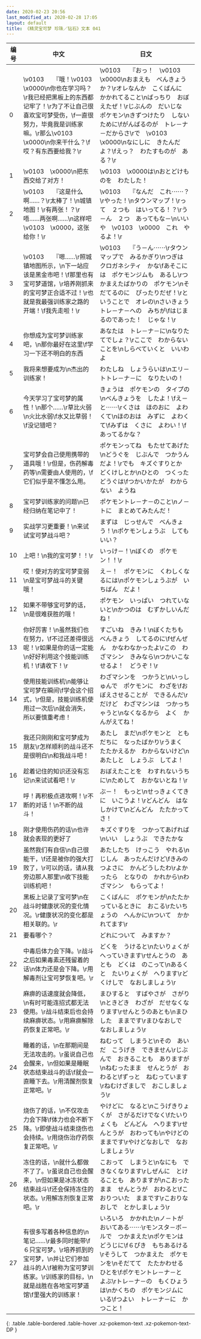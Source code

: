 ```yaml
---
date: 2020-02-23 20:56
last_modified_at: 2020-02-28 17:05
layout: default
title: 《精灵宝可梦 珍珠／钻石》文本 041
---
```

| 编号 | 中文 | 日文 |
| ---- | ---- | ---- |
| 0 | \v0103　　『哦！\v0103　\x0000\n你也在学习吗？\r我已经把黑板上的东西都记牢了！\r为了不让自己很喜欢宝可梦受伤，\f一直很努力，毕竟我是训练家嘛。\r那么\v0103　\x0000\n你来干什么？\f哎？有东西要给我？\r | \v0103　　『おっ！　\v0103　\x0000\nおまえも　べんきょうか？\rオレなんか　こくばんに　かかれてること\nばっちり　おぼえたぜ！\rじぶんの　だいじな　ポケモン\nきずつけたり　しないために\fがんばるのが　トレ－ナ－だからさ\rで　\v0103　\x0000\nなにしに　きたんだよ？\fえっ？　わたすものが　ある？\r |
| 1 | \v0103　\x0000\n把东西交给了对方！ | \v0103　\x0000は\nおとどけものを　わたした！ |
| 2 | \v0103　　『这是什么啊……？\r太棒了！\n城镇地图！\r有两张！？\r唔……两张啊……\n这样吧\v0103　\x0000，这张给你！\r | \v0103　　『なんだ　これ⋯⋯？\rやった！\nタウンマップ！\rって　２つも　はいってる！？\rう－ん　２つ　あってもな－\nいいや　\v0103　\x0000　これ　やるよ！\r |
| 3 | \v0103　　『嗯……\r照城镇地图所示，\n下一站应该是黑金市吧！\f那里也有宝可梦道馆，\r培养刚抓来的宝可梦正合适不过！\r也就是我最强训练家之路的开端！\f我先走啦！\r | \v0103　　『う－ん⋯⋯\rタウンマップで　みるかぎり\nつぎは　クロガネシティ　かな\fあそこには　ポケモンジムも　あるし\rつかまえたばかりの　ポケモン\nそだてるのに　ぴったりだぜ！\rということで　オレの\nさいきょうトレ－ナ－への　みちが\fはじまるのであった！　じゃな！\r |
| 4 | 你想成为宝可梦训练家吧，\n那你最好在这里\f学习一下还不明白的东西 | あなたは　トレ－ナ－に\nなりたてでしょ？\rここで　わからない　ことを\nしらべていくと　いいわよ |
| 5 | 我将来想要成为\n杰出的训练家！ | わたしね　しょうらいは\nエリ－トトレ－ナ－に　なりたいの！ |
| 6 | 今天学习了宝可梦的属性！\n那个……\r草比火弱\n火比水弱\f水又比草弱！\f没记错吧？ | きょうは　ポケモンの　タイプの\nべんきょうを　したよ！\fえ－と⋯⋯\rくさは　ほのおに　よわくて\nほのおは　みずに　よわくて\fみずは　くさに　よわい！\fあってるかな？ |
| 7 | 宝可梦会自己使用携带的道具哦！\r但是，伤药解毒药等\n需要由人使用的，\f它们似乎是不懂怎么用。 | ポケモンってね　もたせてあげた\nどうぐを　じぶんで　つかうんだよ！\rでも　キズぐすりとか　どくけしとか\nひとの　つくった　どうぐは\fつかいかたが　わからない　ようね |
| 8 | 宝可梦训练家的问题\n已经归纳在笔记中了！ | ポケモントレ－ナ－のこと\nノ－トに　まとめてみたんだ！ |
| 9 | 实战学习更重要！\n来试试宝可梦战斗吧？ | まずは　じっせんで　べんきょう！\nポケモンしょうぶ　してもいい？ |
| 10 | 上吧！\n我的宝可梦！！\r | いっけ－！\nぼくの　ポケモン！！\r |
| 11 | 哎！使对方的宝可梦变弱\n是宝可梦战斗的关键哦！ | え－！　ポケモンに　くわしくなるには\nポケモンしょうぶが　いちばん　だよ！ |
| 12 | 如果不带够宝可梦的话，\n是很难获胜的哦！ | ポケモン　いっぱい　つれていないと\nかつのは　むずかしいんだね！ |
| 13 | 你好厉害！\n虽然我们也在努力，\f不过还差得很远呢！\r如果是你的话一定能\n好好利用这个技能训练机！\f请收下！\r | すごいね　きみ！\nぼくたちも　べんきょう　してるのに\fぜんぜん　かなわなかったよ\rこの　わざマシン　きみなら\nつかいこなせるよ！　どうぞ！\r |
| 14 | 使用技能训练机\n能够让宝可梦在瞬间\f学会这个招式，\r但是，技能训练机使用过一次后\n就会消失，所以要慎重考虑！ | わざマシンを　つかうと\nいっしゅんで　ポケモンに　わざを\fおぼえさせることが　できるんだ\rだけど　わざマシンは　つかっちゃうと\nなくなるから　よく　かんがえてね！ |
| 15 | 我还只刚刚和宝可梦成为朋友\r怎样顺利的战斗还不是很明白\n和我战斗吧！ | あたし　まだ\nポケモンと　ともだちに　なったばかり\rうまく　たたかえるか　わからないけど\nあたしと　しょうぶ　してよ！ |
| 16 | 趁着记住的知识还没有忘记\n来试试看吧！\r | おぼえたことを　わすれないうちに\nためして　おかないとね！\r |
| 17 | 呼！再积极点进攻啊！\r不断的对话！\n不断的战斗！ | ぶ－！　もっと\nせっきょくてきに　いこうよ！\rどんどん　はなしかけて\nどんどん　たたかってさ！ |
| 18 | 刚才使用伤药的话\n也许就会表现的更好了 | キズぐすりを　つかってあげれば\nいい　しょうぶ　できたかな |
| 19 | 虽然我们有自信\n自己很能干，\f还是被你的强大打败了，\r可以的话，请从我旁边那人那里\n收下技能训练机吧！ | あたしたち　けっこう　やれる\nじしん　あったんだけど\fきみの　つよさに　かんどうしたわ\rよかったら　となりの　かれから\nわざマシン　もらってよ！ |
| 20 | 黑板上记录了宝可梦\n在战斗时健康状况的变化情况。\r健康状况的变化都是相关联的。\r | こくばんに　ポケモンが\nたたかっているときに　おこる\rたいちょうの　へんかに\nついて　かかれてます\r |
| 21 | 要看哪个？ | どれについて　みますか？ |
| 22 | 中毒后体力会下降。\r战斗之后如果毒素还残留着的话\n体力还是会下降。\r用解毒剂让宝可梦恢复吧。\r | どくを　うけると\nたいりょくが　へっていきます\rせんとうの　あとも　どくは　のこって\nあるくと　たいりょくが　へります\rどくけしで　なおしましょう\r |
| 23 | 麻痹的话速度就会降低，\n有时可能连招式都无法使用。\r战斗结束后也会持续麻痹状态。\r用麻痹解除药恢复正常吧。\r | まひすると　すばやさが　さがり\nときどき　わざが　だせなくなります\rせんとうのあとも\nまひした　ままです\rまひなおしで　なおしましょう\r |
| 24 | 睡着的话，\n在那期间是无法攻击的。\r虽说自己也会醒来，\n但如果是睡眠状态结束战斗的话\f就会一直睡下去。\r用清醒剂恢复正常吧。\r | ねむって　しまうと\nその　あいだ　こうげき　できません\rじぶんで　おきることも　ありますが\nねむったまま　せんとうが　おわると\fずっと　ねむっています\rねむけざましで　おこしましょう\r |
| 25 | 烧伤了的话，\n不仅攻击力会下降\f体力也会不断下降。\r即使战斗结束烧伤也会持续。\r用烧伤治疗药恢复正常吧。\r | やけどに　なると\nこうげきりょくが　さがるだけでなく\fたいりょくも　どんどん　へります\rせんとうが　おわっても\nやけどの　ままです\rやけどなおしで　なおしましょう\r |
| 26 | 冻住的话，\n就什么都做不了了。\r虽说自己也会醒来，\n但如果是冰冻状态结束战斗\f还会保持冻住的状态。\r用解冻剂恢复正常吧。\r | こおって　しまうと\nなにも　できなくなります\rしぜんに　とけることも　ありますが\nこおったまま　せんとうが　おわると\fこおりついた　ままです\rこおりなおしで　とかしましょう\r |
| 27 | 有很多写着各种信息的\n笔记……\r最多同时能带\f６只宝可梦。\r培养抓到的宝可梦，\n并让它们参加战斗的人\f被称为宝可梦训练家。\r训练家的目标，\n就是战胜在各地宝可梦道馆\f里强大的训练家！ | いろいろ　かかれた\nノ－トが　おいてある⋯⋯\rモンスタ－ボ－ルで　つかまえた\nポケモンは　どうじに\f６ぴき　もちあるける\rそうして　つかまえた　ポケモンを\nそだてて　たたかわせる　ひとを\fポケモントレ－ナ－と　よぶ\rトレ－ナ－の　もくひょうは\nかくちの　ポケモンジムに　いる\fつよい　トレ－ナ－に　かつこと！ |
{: .table .table-bordered .table-hover .xz-pokemon-text .xz-pokemon-text-DP }